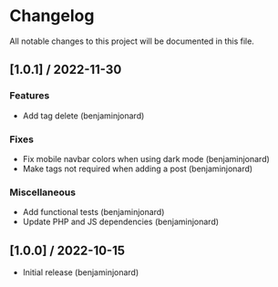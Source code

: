 # Changelog
All notable changes to this project will be documented in this file.

## [1.0.1] / 2022-11-30
### Features
- Add tag delete (benjaminjonard)

### Fixes
- Fix mobile navbar colors when using dark mode (benjaminjonard)
- Make tags not required when adding a post (benjaminjonard)

### Miscellaneous
- Add functional tests (benjaminjonard)
- Update PHP and JS dependencies (benjaminjonard)

## [1.0.0] / 2022-10-15
- Initial release (benjaminjonard)
